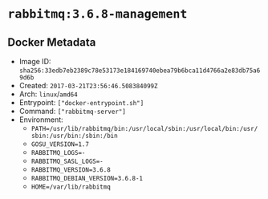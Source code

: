 # `rabbitmq:3.6.8-management`

## Docker Metadata

- Image ID: `sha256:33edb7eb2389c78e53173e184169740ebea79b6bca11d4766a2e83db75a69d6b`
- Created: `2017-03-21T23:56:46.508384099Z`
- Arch: `linux`/`amd64`
- Entrypoint: `["docker-entrypoint.sh"]`
- Command: `["rabbitmq-server"]`
- Environment:
  - `PATH=/usr/lib/rabbitmq/bin:/usr/local/sbin:/usr/local/bin:/usr/sbin:/usr/bin:/sbin:/bin`
  - `GOSU_VERSION=1.7`
  - `RABBITMQ_LOGS=-`
  - `RABBITMQ_SASL_LOGS=-`
  - `RABBITMQ_VERSION=3.6.8`
  - `RABBITMQ_DEBIAN_VERSION=3.6.8-1`
  - `HOME=/var/lib/rabbitmq`
